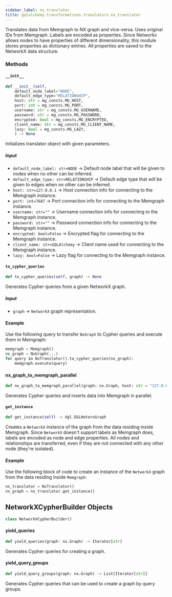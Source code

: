 ```yaml
---
sidebar_label: nx_translator
title: gqlalchemy.transformations.translators.nx_translator
---
```

Translates data from Memgraph to NX graph and vice-versa.
Uses original IDs from Memgraph. Labels are encoded as properties. Since Networkx allows nodes to have properties of different dimensionality, this module stores properties as dictionary entries. All properties are saved to the NetworkX data structure.

### Methods

#### `__init__`

```python
def __init__(self, 
    default_node_label="NODE",
    default_edge_type="RELATIONSHIP",
    host: str = mg_consts.MG_HOST,
    port: int = mg_consts.MG_PORT,
    username: str = mg_consts.MG_USERNAME,
    password: str = mg_consts.MG_PASSWORD,
    encrypted: bool = mg_consts.MG_ENCRYPTED,
    client_name: str = mg_consts.MG_CLIENT_NAME,
    lazy: bool = mg_consts.MG_LAZY,
    ) -> None
```

Initializes translator object with given parameters.

##### Input
- `default_node_label: str=NODE` -> Default node label that will be given to nodes when no other can be inferred.
- `default_edge_type: str=RELATIONSHIP` -> Default edge type that will be given to edges when no other can be inferred.
- `host: str=127.0.0.1` -> Host connection info for connecting to the Memgraph instance.
- `port: int=7687` -> Port connection info for connecting to the Memgraph instance.
- `username: str=""` -> Username connection info for connecting to the Memgraph instance.
- `password: str=""` -> Password connection info for connecting to the Memgraph instance.
- `encrypted: bool=False` -> Encrypted flag for connecting to the Memgraph instance.
- `client_name: str=GQLAlchemy` -> Client name used for connecting to the Memgraph instance.
- `lazy: bool=False` -> Lazy flag for connecting to the Memgraph instance.

#### `to_cypher_queries`

```python
def to_cypher_queries(self, graph) -> None
```

Generates Cypher queries from a given NetworkX graph.

##### Input
- `graph` -> `NetworkX` graph representation.

#### Example

Use the following query to transfer `NxGraph` to Cypher queries and execute them in Memgraph:

```python
memgraph = Memgraph()
nx_graph = NxGraph(...)
for query in NxTranslator().to_cypher_queries(nx_graph):
    memgraph.execute(query)
```

#### nx\_graph\_to\_memgraph\_parallel

```python
def nx_graph_to_memgraph_parallel(graph: nx.Graph, host: str = "127.0.0.1", port: int = 7687, username: str = "", password: str = "", encrypted: bool = False, config: NetworkXCypherConfig = None) -> None
```

Generates Cypher queries and inserts data into Memgraph in parallel.


#### `get_instance`

```python
def get_instance(self) -> dgl.DGLHeteroGraph
```

Creates a `NetworkX` instance of the graph from the data residing inside Memgraph. Since `NetworkX` doesn't support labels as Memgraph does, labels are encoded as node and edge properties. All nodes and relationships are transferred, even if they are not connected with any other node (they're isolated).

#### Example

Use the following block of code to create an instance of the `NetworkX` graph from the data residing inside `Memgraph`:

```python
nx_translator = NxTranslator()
nx_graph = nx_translator.get_instance()
```

## NetworkXCypherBuilder Objects

```python
class NetworkXCypherBuilder()
```

#### yield\_queries

```python
def yield_queries(graph: nx.Graph) -> Iterator[str]
```

Generates Cypher queries for creating a graph.

#### yield\_query\_groups

```python
def yield_query_groups(graph: nx.Graph) -> List[Iterator[str]]
```

Generates Cypher queries that can be used to create a graph by query groups.



